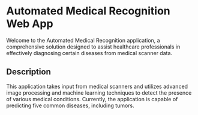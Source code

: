 # Automated Medical Recognition Web App

Welcome to the Automated Medical Recognition application, a comprehensive solution designed to assist healthcare professionals in effectively diagnosing certain diseases from medical scanner data.

## Description

This application takes input from medical scanners and utilizes advanced image processing and machine learning techniques to detect the presence of various medical conditions. Currently, the application is capable of predicting five common diseases, including tumors.
